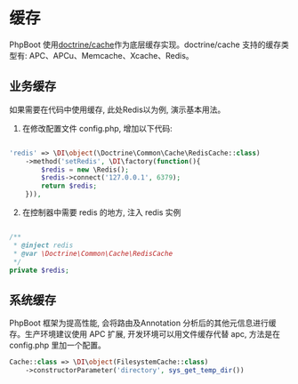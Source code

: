 # 缓存

PhpBoot 使用[doctrine/cache](http://doctrine-orm.readthedocs.io/projects/doctrine-orm/en/latest/reference/caching.html)作为底层缓存实现。doctrine/cache 支持的缓存类型有: APC、APCu、Memcache、Xcache、Redis。

## 业务缓存 

如果需要在代码中使用缓存, 此处Redis以为例, 演示基本用法。

1. 在修改配置文件 config.php, 增加以下代码:

```php

'redis' => \DI\object(\Doctrine\Common\Cache\RedisCache::class)
    ->method('setRedis', \DI\factory(function(){
        $redis = new \Redis();
        $redis->connect('127.0.0.1', 6379);
        return $redis;
    })),
```

2. 在控制器中需要 redis 的地方, 注入 redis 实例

```php

/**
 * @inject redis
 * @var \Doctrine\Common\Cache\RedisCache
 */
private $redis;
```

## 系统缓存

PhpBoot 框架为提高性能, 会将路由及Annotation 分析后的其他元信息进行缓存。生产环境建议使用 APC 扩展, 开发环境可以用文件缓存代替 apc, 方法是在 config.php 里加一个配置。

```php
Cache::class => \DI\object(FilesystemCache::class)
    ->constructorParameter('directory', sys_get_temp_dir())
```
